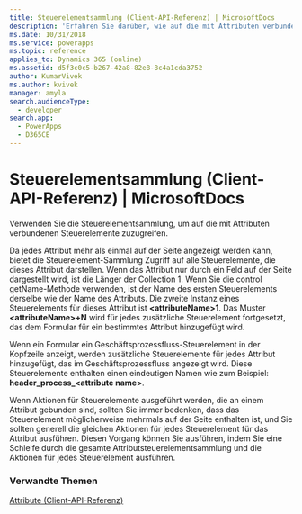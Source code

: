```yaml
---
title: Steuerelementsammlung (Client-API-Referenz) | MicrosoftDocs
description: 'Erfahren Sie darüber, wie auf die mit Attributen verbundenen Steuerelemente zuzugreifen.'
ms.date: 10/31/2018
ms.service: powerapps
ms.topic: reference
applies_to: Dynamics 365 (online)
ms.assetid: d5f3c0c5-b267-42a8-82e8-8c4a1cda3752
author: KumarVivek
ms.author: kvivek
manager: amyla
search.audienceType:
  - developer
search.app:
  - PowerApps
  - D365CE
---
```

# <a name="controls-collection-client-api-reference"></a>Steuerelementsammlung (Client-API-Referenz) | MicrosoftDocs



Verwenden Sie die Steuerelementsammlung, um auf die mit Attributen verbundenen Steuerelemente zuzugreifen. 

Da jedes Attribut mehr als einmal auf der Seite angezeigt werden kann, bietet die Steuerelement-Sammlung Zugriff auf alle Steuerelemente, die dieses Attribut darstellen. Wenn das Attribut nur durch ein Feld auf der Seite dargestellt wird, ist die Länger der Collection 1. Wenn Sie die control getName-Methode verwenden, ist der Name des ersten Steuerelements derselbe wie der Name des Attributs. Die zweite Instanz eines Steuerelements für dieses Attribut ist **\<attributeName>1**. Das Muster **\<attributeName>+N** wird für jedes zusätzliche Steuerelement fortgesetzt, das dem Formular für ein bestimmtes Attribut hinzugefügt wird.

Wenn ein Formular ein Geschäftsprozessfluss-Steuerelement in der Kopfzeile anzeigt, werden zusätzliche Steuerelemente für jedes Attribut hinzugefügt, das im Geschäftsprozessfluss angezeigt wird. Diese Steuerelemente enthalten einen eindeutigen Namen wie zum Beispiel: **header\_process\_\<attribute name>**.

Wenn Aktionen für Steuerelemente ausgeführt werden, die an einem Attribut gebunden sind, sollten Sie immer bedenken, dass das Steuerelement möglicherweise mehrmals auf der Seite enthalten ist, und Sie sollten generell die gleichen Aktionen für jedes Steuerelement für das Attribut ausführen. Diesen Vorgang können Sie ausführen, indem Sie eine Schleife durch die gesamte Attributsteuerelementsammlung und die Aktionen für jedes Steuerelement ausführen.

### <a name="related-topics"></a>Verwandte Themen

[Attribute (Client-API-Referenz)](../attributes.md)


